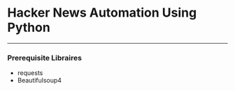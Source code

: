 # Hacker News Automation Using Python

-----------------------------------------------------------------------------------------------------------------------------------------------------------------------------------

### Prerequisite Libraires

* requests
* Beautifulsoup4

